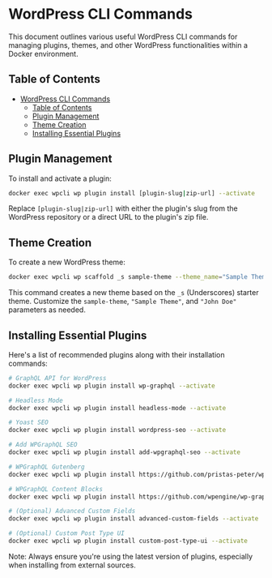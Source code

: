 # WordPress CLI Commands

This document outlines various useful WordPress CLI commands for managing plugins, themes, and other WordPress functionalities within a Docker environment.

## Table of Contents

- [WordPress CLI Commands](#wordpress-cli-commands)
  - [Table of Contents](#table-of-contents)
  - [Plugin Management](#plugin-management)
  - [Theme Creation](#theme-creation)
  - [Installing Essential Plugins](#installing-essential-plugins)

## Plugin Management

To install and activate a plugin:

```bash
docker exec wpcli wp plugin install [plugin-slug|zip-url] --activate
```

Replace `[plugin-slug|zip-url]` with either the plugin's slug from the WordPress repository or a direct URL to the plugin's zip file.

## Theme Creation

To create a new WordPress theme:

```bash
docker exec wpcli wp scaffold _s sample-theme --theme_name="Sample Theme" --author="John Doe"
```

This command creates a new theme based on the `_s` (Underscores) starter theme. Customize the `sample-theme`, `"Sample Theme"`, and `"John Doe"` parameters as needed.

## Installing Essential Plugins

Here's a list of recommended plugins along with their installation commands:

```bash
# GraphQL API for WordPress
docker exec wpcli wp plugin install wp-graphql --activate

# Headless Mode
docker exec wpcli wp plugin install headless-mode --activate

# Yoast SEO
docker exec wpcli wp plugin install wordpress-seo --activate

# Add WPGraphQL SEO
docker exec wpcli wp plugin install add-wpgraphql-seo --activate

# WPGraphQL Gutenberg
docker exec wpcli wp plugin install https://github.com/pristas-peter/wp-graphql-gutenberg/archive/refs/heads/develop.zip --activate

# WPGraphQL Content Blocks
docker exec wpcli wp plugin install https://github.com/wpengine/wp-graphql-content-blocks/releases/latest/download/wp-graphql-content-blocks.zip --activate

# (Optional) Advanced Custom Fields
docker exec wpcli wp plugin install advanced-custom-fields --activate

# (Optional) Custom Post Type UI
docker exec wpcli wp plugin install custom-post-type-ui --activate
```

Note: Always ensure you're using the latest version of plugins, especially when installing from external sources.
